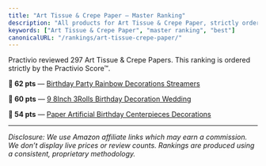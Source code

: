 ```yaml
---
title: "Art Tissue & Crepe Paper — Master Ranking"
description: "All products for Art Tissue & Crepe Paper, strictly ordered by the Practivio Score™."
keywords: ["Art Tissue & Crepe Paper", "master ranking", "best"]
canonicalURL: "/rankings/art-tissue-crepe-paper/"
---
```


Practivio reviewed 297 Art Tissue & Crepe Papers. This ranking is ordered strictly by the Practivio Score™.

**🛒 62 pts** — [Birthday Party Rainbow Decorations Streamers](/products/birthday-party-rainbow-decorations-streamers-B07Y43RDDK/)

**🚫 60 pts** — [9 8Inch 3Rolls Birthday Decoration Wedding](/products/9-8inch-3rolls-birthday-decoration-wedding-B0DZXBSNPJ/)

**🚫 54 pts** — [Paper Artificial Birthday Centerpieces Decorations](/products/paper-artificial-birthday-centerpieces-decorations-B0FB8WMV28/)

---
_Disclosure: We use Amazon affiliate links which may earn a commission. We don’t display live prices or review counts. Rankings are produced using a consistent, proprietary methodology._
